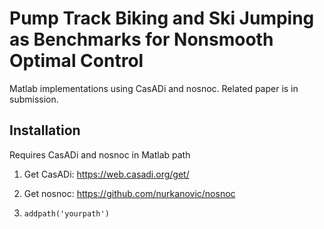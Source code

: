 # Pump Track Biking and Ski Jumping as Benchmarks for Nonsmooth Optimal Control

Matlab implementations using CasADi and nosnoc. Related paper is in submission.

## Installation
Requires CasADi and nosnoc in Matlab path

1. Get CasADi: https://web.casadi.org/get/

2. Get nosnoc: https://github.com/nurkanovic/nosnoc

3. `addpath('yourpath')`
